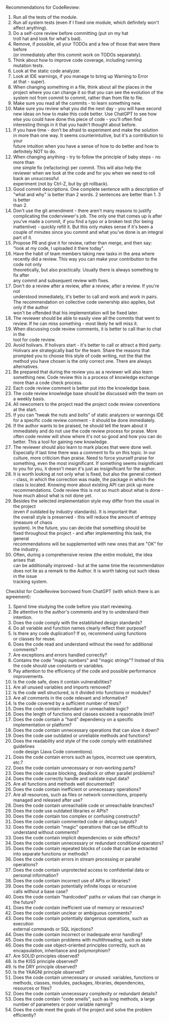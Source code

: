 Recommendations for CodeReview:

1. Run all the tests of the module.
1. Run all system tests (even if I fixed one module, which
   definitely won't affect anything).
1. Do a self-core review before committing (put on my hat  
   troll hat and look for what's bad).
1. Remove, if possible, all your TODOs and a few of those that were there before  
   (or immediately after this commit work on TODOs separately).
1. Think about how to improve code coverage, including running  
   mutation tests.
1. Look at the static code analyzer.
1. Look at IDE warnings, if you manage to bring up Warning to Error  
   at that - super). 
1. When changing something in a file, think about all the places in the 
   project where you can change it so that you can see the evolution of the 
   system not from commit to commit, rather than from file to file. 
1. Make sure you read all the commits - to learn something new. 
1. Make sure you review what you did the next day - you will have second
   new ideas on how to make this code better. Use ChatGPT to see how else you 
   could have done this piece of code - you'll often find interesting things 
   in it that you hadn't thought about before.
1. If you have time - don't be afraid to experiment and make the solution  
   in more than one way. It seems counterintuitive, but it's a contribution to your  
   future intuition when you have a sense of how to do better and how to
   definitely NOT to do.
1. When changing anything - try to follow the principle of baby steps - no more than  
   one simple fix (refactoring) per commit. This will also help the  
   reviewer when we look at the code and for you when we need to roll back an unsuccessful   
   experiment (not by Сtrl-Z, but by git rollback).
1. Good commit descriptions. One complete sentence with a description of  
   "what and why" is better than 2 words. 2 sentences are better than 1. 3 is better  
   than 2.
1. Don't use the git amendment - there aren't many reasons to justify  
   complicating the coderviewer's job. The only one that comes up is after
   you've made a commit, if you find a typo or a broken test
   (for being inattentive) - quickly refill it. But this only makes sense if it's been
   a couple of minutes since you commit and what you've done is an integral part of it.
1. Propose PR and give it for review, rather than merge, and then say:  
   "look at my code, I uploaded it there today".
1. Have the habit of team members taking new tasks in the area where  
   recently did a review. This way you can make your contribution to the code not only  
   theoretically, but also practically. Usually there is always something to fix after  
   any commit and subsequent review with fixes.
1. Don't do a review after a review, after a review, after a review. If you're not  
   understood immediately, it's better to call and work and work in pairs. 
   The recommendation on collective code ownership also applies, but only if the author  
   won't be offended that his implementation will be fixed later.
1. The reviewer should be able to easily view all the commits that went to  
   review. If he can miss something - most likely he will miss it.
1. When discussing code review comments, it is better to call than to chat in the  
   tool for code review.
1. Avoid holivars. If holivars start - it's better to call or attract
   a third party. Holivars are strategically bad for the team. Share
   the reasons that prompted you to choose this style of code writing, not the
   that the method you have chosen is the only correct one.
   There are always alternatives.
1. Be prepared that during the review you as a reviewer will also learn something new. Code review
   this is a process of knowledge exchange more than a code check process.
1. Each code review comment is better put into the knowledge base.
1. The code review knowledge base should be discussed with the team on a weekly basis.
1. All newcomers to the project read the project code review conventions at the start.
1. If you can "tweak the nuts and bolts" of static analyzers or warnings
   IDE for a specific code review comment - it should be done immediately.
1. If the author wants to be praised, he should tell the team about it immediately
   and do not use the code review process for praise. More often
   code review will show where it's not so good and how you can do better. This
   a tool for gaining new knowledge.
1. The reviewer should also learn to mark places that
   were done well. Especially if last time there was a comment to fix on
   this topic. In our culture, more criticism than praise. Need to force yourself
   praise for something, even the most insignificant. If something seems insignificant to you
   for you, it doesn't mean it's just as insignificant for the author.
1. It is worth looking at not only what is fixed, but also the general context - class,
   in which the correction was made, the package in which the class is located. Knowing more about
   existing API can pick up more recommendations. Code review this is not
   so much about what is done - how much about what is not done yet.
1. Besides the selected implementation style may differ from the usual in the project  
   (even if outdated by industry standards). It is important that  
   the overall style is preserved - this will reduce the amount of entropy (measure of chaos  
   system). In the future, you can decide that something should be  
   fixed throughout the project - and after implementing this task, the general  
   recommendations will be supplemented with new ones that are "OK" for the industry.
1. Often, during a comprehensive review (the entire module), the idea arises that  
   can be additionally improved - but at the same time the recommendation  
   does not lie as a remark to the Author. It is worth taking out such ideas in the issue  
   tracking system.

Checklist for CodeReview borrowed from ChatGPT (with which there is an agreement):

1. Spend time studying the code before you start reviewing.
1. Be attentive to the author's comments and try to understand their intention.
1. Does the code comply with the established design standards?
1. Do all variable and function names clearly reflect their purpose?
1. Is there any code duplication? If so, recommend using functions  
   or classes for reuse.
1. Does the code read and understand without the need for additional comments?
1. Are exceptions and errors handled correctly?
1. Contains the code "magic numbers" and "magic strings"? Instead of this  
   the code should use constants or variables.
1. Pay attention to the efficiency of the code and possible performance improvements.
1. Is the code safe, does it contain vulnerabilities?
1. Are all unused variables and imports removed?
1. Is the code well structured, is it divided into functions or modules?
1. Are all comments in the code relevant and informative?
1. Is the code covered by a sufficient number of tests?
1. Does the code contain redundant or unreachable logic?
1. Does the length of functions and classes exceed a reasonable limit?
1. Does the code contain a "hard" dependency on a specific implementation or platform?
1. Does the code contain unnecessary operations that can slow it down?
1. Does the code use outdated or unreliable methods and functions?
1. Does the readability and style of the code comply with established guidelines  
   code design (Java Code conventions).
1. Does the code contain errors such as typos, incorrect use
   operators, etc.?
1. Does the code contain unnecessary or non-working parts?
1. Does the code cause blocking, deadlock or other parallel problems?
1. Does the code correctly handle and validate input data?
1. Are all functions and methods well documented?
1. Does the code contain inefficient or unnecessary operations?
1. Are all resources, such as files or network connections, properly
   managed and released after use?
1. Does the code contain unreachable code or unreachable branches?
1. Does the code use outdated libraries or APIs?
1. Does the code contain too complex or confusing constructs?
1. Does the code contain commented code or debug outputs?
1. Does the code contain "magic" operations that can be difficult
   to understand without comments?
1. Does the code contain implicit dependencies or side effects?
1. Does the code contain unnecessary or redundant conditional operators?
1. Does the code contain repeated blocks of code that can be extracted  
   into separate functions or methods?
1. Does the code contain errors in stream processing or parallel operations?
1. Does the code contain unprotected access to confidential data or  
   personal information?
1. Does the code contain incorrect use of APIs or libraries?
1. Does the code contain potentially infinite loops or recursive  
   calls without a base case?
1. Does the code contain "hardcoded" paths or values that can
    change in the future?
1. Does the code contain inefficient use of memory or resources?
1. Does the code contain unclear or ambiguous comments?
1. Does the code contain potentially dangerous operations, such as execution  
   external commands or SQL injections?
1. Does the code contain incorrect or inadequate error handling?
1. Does the code contain problems with multithreading, such as state
1. Does the code use object-oriented principles correctly, such as encapsulation, 
   inheritance and polymorphism?
1. Are SOLID principles observed?
1. Is the KISS principle observed?
1. Is the DRY principle observed?
1. Is the YAAGNI principle observed?
1. Does the code contain unnecessary or unused: variables, functions
   or methods, classes, modules, packages, libraries, dependencies, resources
   or files?
1. Does the code contain unnecessary complexity or redundant details?
1. Does the code contain "code smells", such as long
   methods, a large number of parameters or poor variable naming?
1. Does the code meet the goals of the project and solve the problem efficiently?